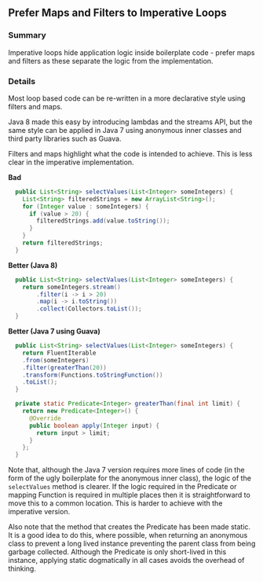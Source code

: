## Prefer Maps and Filters to Imperative Loops

### Summary

Imperative loops hide application logic inside boilerplate code - prefer maps and filters as these separate the logic from the implementation. 

### Details

Most loop based code can be re-written in a more declarative style using filters and maps.

Java 8 made this easy by introducing lambdas and the streams API, but the same style can be applied in Java 7 using anonymous inner classes and third party libraries such as Guava.

Filters and maps highlight what the code is intended to achieve. This is less clear in the imperative implementation.

**Bad**
```java
  public List<String> selectValues(List<Integer> someIntegers) {
    List<String> filteredStrings = new ArrayList<String>();
    for (Integer value : someIntegers) {
      if (value > 20) {
        filteredStrings.add(value.toString());
      }
    }
    return filteredStrings;
  }
```

**Better (Java 8)**
```java
  public List<String> selectValues(List<Integer> someIntegers) {
    return someIntegers.stream()
        .filter(i -> i > 20)
        .map(i -> i.toString())
        .collect(Collectors.toList());
  }
```

**Better (Java 7 using Guava)**
```java
  public List<String> selectValues(List<Integer> someIntegers) {
    return FluentIterable
    .from(someIntegers)
    .filter(greaterThan(20))
    .transform(Functions.toStringFunction())
    .toList();
  }

  private static Predicate<Integer> greaterThan(final int limit) {
    return new Predicate<Integer>() {
      @Override
      public boolean apply(Integer input) {
        return input > limit;
      }
    };
  }
```

Note that, although the Java 7 version requires more lines of code (in the form of the ugly boilerplate for the anonymous inner class), the logic of the `selectValues` method is clearer. If the logic required in the Predicate or mapping Function is required in multiple places then it is straightforward to move this to a common location. This is harder to achieve with the imperative version.

Also note that the method that creates the Predicate has been made static. It is a good idea to do this, where possible, when returning an anonymous class to prevent a long lived instance preventing the parent class from being garbage collected. Although the Predicate is only short-lived in this instance, applying static dogmatically in all cases avoids the overhead of thinking.
